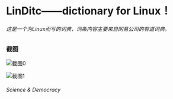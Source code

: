 LinDitc——dictionary for Linux！  
===============================
###### 这是一个为Linux而写的词典，词条内容主要来自网易公司的有道词典。

### 截图

![截图0](http://gitcafe.com/Jactry/LinDict/raw/master/images/image0.png)

![截图1](http://gitcafe.com/Jactry/LinDict/raw/master/images/image1.png)


###### Science & Democracy
